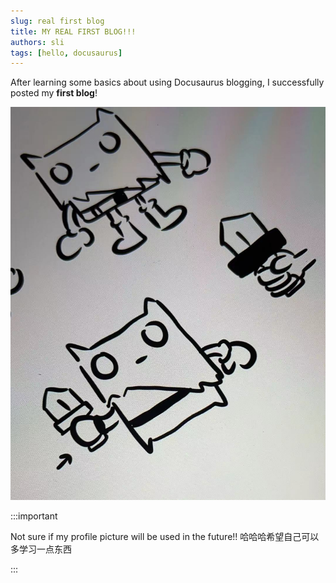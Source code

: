 ```yaml
---
slug: real first blog
title: MY REAL FIRST BLOG!!!
authors: sli
tags: [hello, docusaurus]
---
```


After learning some basics about using Docusaurus blogging, I successfully posted my **first blog**!

![Profile Picture](./picture.jpg)

:::important

Not sure if my profile picture will be used in the future!!
哈哈哈希望自己可以多学习一点东西

:::